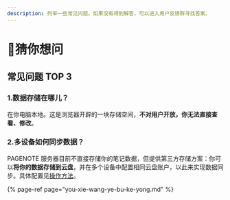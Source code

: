 ```yaml
---
description: 列举一些常见问题。如果没有得到解答，可以进入用户反馈群寻找答案。
---
```


# 🤔猜你想问

## 常见问题 TOP 3

### 1.数据存储在哪儿？

在你电脑本地。这是浏览器开辟的一块存储空间，**不对用户开放，你无法直接查看、修改**。

### 2.多设备如何同步数据？

PAGENOTE 服务器目前不直接存储你的笔记数据，但提供第三方存储方案：你可以**将你的数据存储到云盘**，并在多个设备中配置相同云盘账户，以此来实现数据同步。具体配置见[操作方法](https://www.yuque.com/u12000714/kf7fui/ug8yvn)。

{% page-ref page="you-xie-wang-ye-bu-ke-yong.md" %}



